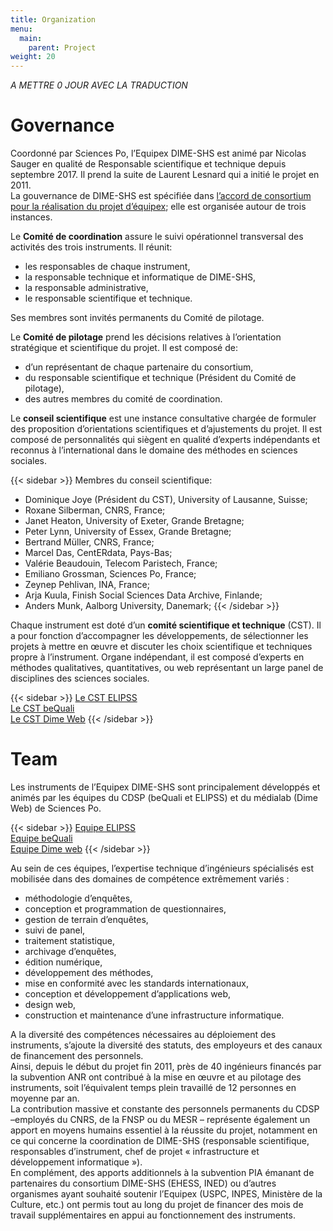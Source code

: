 ```yaml
---
title: Organization
menu:
  main:
    parent: Project
weight: 20
---
```

*A METTRE 0 JOUR AVEC LA TRADUCTION*
# Governance
Coordonné par Sciences Po, l’Equipex DIME-SHS est animé par Nicolas Sauger en qualité de Responsable scientifique et technique depuis septembre 2017. Il prend la suite de Laurent Lesnard qui a initié le projet en 2011.<br>
La gouvernance de DIME-SHS est spécifiée dans [l’accord de consortium pour la réalisation du projet d’équipex](/docs/DIME-SHS_ACCORDCONSORTIUM.pdf); elle est organisée autour de trois instances.

Le **Comité de coordination** assure le suivi opérationnel transversal des activités des trois instruments. Il réunit:
- les responsables de chaque instrument,
- la responsable technique et informatique de DIME-SHS,
- la responsable administrative,
- le responsable scientifique et technique.

Ses membres sont invités permanents du Comité de pilotage.

Le **Comité de pilotage** prend les décisions relatives à l’orientation stratégique et scientifique du projet. Il est composé de:
- d’un représentant de chaque partenaire du consortium,
- du responsable scientifique et technique (Président du Comité de pilotage),
- des autres membres du comité de coordination.

Le **conseil scientifique** est une instance consultative chargée de formuler des proposition d’orientations scientifiques et d’ajustements du projet. Il est composé de personnalités qui siègent en qualité d’experts indépendants et reconnus à l’international dans le domaine des méthodes en sciences sociales.

{{< sidebar >}}
Membres du conseil scientifique:<br>
- Dominique Joye (Président du CST), University of Lausanne, Suisse;
- Roxane Silberman, CNRS, France;
- Janet Heaton, University of Exeter, Grande Bretagne;
- Peter Lynn, University of Essex, Grande Bretagne;
- Bertrand Müller, CNRS, France;
- Marcel Das, CentERdata, Pays-Bas;
- Valérie Beaudouin, Telecom Paristech, France;
- Emiliano Grossman, Sciences Po, France;
- Zeynep Pehlivan, INA, France;
- Arja Kuula, Finish Social Sciences Data Archive, Finlande;
- Anders Munk, Aalborg University, Danemark;
{{< /sidebar >}}

Chaque instrument est doté d’un **comité scientifique et technique** (CST). Il a pour fonction d’accompagner les développements, de sélectionner les projets à mettre en œuvre et discuter les choix scientifique et techniques propre à l’instrument. Organe indépendant, il est composé d’experts en méthodes qualitatives, quantitatives, ou web représentant un large panel de disciplines des sciences sociales.

{{< sidebar >}}
[Le CST ELIPSS](http://quanti.dime-shs.sciences-po.fr/fr/lorganisation/#790)<br>
[Le CST beQuali](http://bequali.fr/fr/propos/#cst)<br>
[Le CST Dime Web](http://dimeweb.dime-shs.sciences-po.fr/#team)
{{< /sidebar >}}

# Team
Les instruments de l’Equipex DIME-SHS sont principalement développés et animés par les équipes du CDSP (beQuali et ELIPSS) et du médialab (Dime Web) de Sciences Po.

{{< sidebar >}}
[Equipe ELIPSS](http://quanti.dime-shs.sciences-po.fr/fr/lorganisation/#813)<br>
[Equipe beQuali](http://bequali.fr/fr/propos/#13687)<br>
[Equipe Dime web](http://dimeweb.dime-shs.sciences-po.fr/#team)
{{< /sidebar >}}

Au sein de ces équipes, l’expertise technique d’ingénieurs spécialisés est mobilisée dans des domaines de compétence extrêmement variés :
- méthodologie d’enquêtes,
- conception et programmation de questionnaires,
- gestion de terrain d’enquêtes,
- suivi de panel,
- traitement statistique,
- archivage d’enquêtes,
- édition numérique,
- développement des méthodes,
- mise en conformité avec les standards internationaux,
- conception et développement d’applications web,
- design web,
- construction et maintenance d’une infrastructure informatique.

A la diversité des compétences nécessaires au déploiement des instruments, s’ajoute la diversité des statuts, des employeurs et des canaux de financement des personnels.<br>
Ainsi, depuis le début du projet fin 2011, près de 40 ingénieurs financés par la subvention ANR ont contribué à la mise en œuvre et au pilotage des instruments, soit l’équivalent temps plein travaillé de 12 personnes en moyenne par an.<br>
La contribution massive et constante des personnels permanents du CDSP –employés du CNRS, de la FNSP ou du MESR – représente également un apport en moyens humains essentiel à la réussite du projet, notamment en ce qui concerne la coordination de DIME-SHS (responsable scientifique, responsables d’instrument, chef de projet « infrastructure et développement informatique »).<br>
En complément, des apports additionnels à la subvention PIA émanant de partenaires du consortium DIME-SHS (EHESS, INED) ou d’autres organismes ayant souhaité soutenir l’Equipex (USPC, INPES, Ministère de la Culture, etc.) ont permis tout au long du projet de financer des mois de travail supplémentaires en appui au fonctionnement des instruments.
